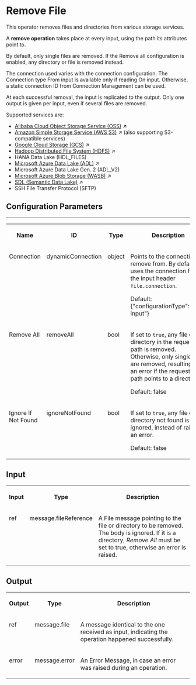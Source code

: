 <!-- loio34ab7a67606749e3a10722cbabd5092c -->

# Remove File

This operator removes files and directories from various storage services.



A **remove operation** takes place at every input, using the path its attributes point to.

By default, only single files are removed. If the Remove all configuration is enabled, any directory or file is removed instead.

The connection used varies with the connection configuration. The Connection type From input is available only if reading On input. Otherwise, a static connection ID from Connection Management can be used.

At each successful removal, the input is replicated to the output. Only one output is given per input, even if several files are removed.



Supported services are:

-   [Alibaba Cloud Object Storage Service (OSS)](https://help.sap.com/viewer/1c1341f6911f4da5a35b191b40b426c8/Cloud/en-US/6b7c7eb2a990471fb604025327b9fd25.html "Many of the SAP Data Intelligence storage operators support the Alibaba Cloud OSS, and there are common characteristics that this service has across the operators.") :arrow_upper_right:
-   [Amazon Simple Storage Service (AWS S3)](https://help.sap.com/viewer/1c1341f6911f4da5a35b191b40b426c8/Cloud/en-US/959ed43201ba4ef082016cb10e4ade6d.html "Many of the SAP Data Intelligence connectors support AWS S3, and there are common characteristics that this service has across the operators.") :arrow_upper_right: \(also supporting S3-compatible services\)
-   [Google Cloud Storage (GCS)](https://help.sap.com/viewer/1c1341f6911f4da5a35b191b40b426c8/Cloud/en-US/bd88d109721146a684cb47462864ccde.html "GCS is Google's Object Storage cloud service. Additional information, including the documentation, can be found at the official GCS Homepage.") :arrow_upper_right:
-   [Hadoop Distributed File System (HDFS)](https://help.sap.com/viewer/1c1341f6911f4da5a35b191b40b426c8/Cloud/en-US/d77575d3b41f41ef8eee5ade46ff7d84.html "Hadoop Distributed File System is Apache's distributed storage solution. For more information, see the official HDFS documentation.") :arrow_upper_right:
-   HANA Data Lake \(HDL\_FILES\)
-   [Microsoft Azure Data Lake (ADL)](https://help.sap.com/viewer/1c1341f6911f4da5a35b191b40b426c8/Cloud/en-US/e78850b420ec41728036e6bc01f4535f.html "Azure Data Lake (ADL) is Microsoft's Data Lake cloud storage service. Additional information, including the documentation, can be found at the official ADL Homepage.") :arrow_upper_right:
-   Microsoft Azure Data Lake Gen. 2 \(ADL\_V2\)
-   [Microsoft Azure Blob Storage (WASB)](https://help.sap.com/viewer/1c1341f6911f4da5a35b191b40b426c8/Cloud/en-US/5ecd01cac1524edba05aa4a262e3eeac.html "Azure Storage Blob (WASB) is one of Microsoft's cloud storage services. Additional information, including the documentation, can be found at the official WASB homepage.") :arrow_upper_right:
-   [SDL (Semantic Data Lake)](https://help.sap.com/viewer/300d97f4d57c4b329df8c83858ff67fb/Dev/en-US/a6b555f56d8c4641bd1a248231202050.html "The SDL connection type connects to and accesses information from remote object stores.") :arrow_upper_right:
-   SSH File Transfer Protocol \(SFTP\)



<a name="loio34ab7a67606749e3a10722cbabd5092c__section_qdh_d3k_cjb"/>

## Configuration Parameters

****


<table>
<tr>
<th valign="top">

Name

</th>
<th valign="top">

ID

</th>
<th valign="top">

Type

</th>
<th valign="top">

Description

</th>
</tr>
<tr>
<td valign="top">

Connection

</td>
<td valign="top">

dynamicConnection

</td>
<td valign="top">

object

</td>
<td valign="top">

Points to the connection to remove from. By default, it uses the connection from the input header `file.connection`.

Default: \{"configurationType":"From input"\}

</td>
</tr>
<tr>
<td valign="top">

Remove All

</td>
<td valign="top">

removeAll

</td>
<td valign="top">

bool

</td>
<td valign="top">

If set to `true`, any file or directory in the requested path is removed. Otherwise, only single files are removed, resulting in an error if the requested path points to a directory.

Default: false

</td>
</tr>
<tr>
<td valign="top">

Ignore If Not Found

</td>
<td valign="top">

ignoreNotFound

</td>
<td valign="top">

bool

</td>
<td valign="top">

If set to `true`, any file or directory not found is ignored, instead of raising an error.

Default: false

</td>
</tr>
</table>



<a name="loio34ab7a67606749e3a10722cbabd5092c__section_knq_5f3_vdb"/>

## Input


<table>
<tr>
<th valign="top">

Input

</th>
<th valign="top">

Type

</th>
<th valign="top">

Description

</th>
</tr>
<tr>
<td valign="top">

ref

</td>
<td valign="top">

message.fileReference

</td>
<td valign="top">

A File message pointing to the file or directory to be removed. The body is ignored. If it is a directory, *Remove All* must be set to true, otherwise an error is raised.

</td>
</tr>
</table>



<a name="loio34ab7a67606749e3a10722cbabd5092c__section_swc_cg3_vdb"/>

## Output


<table>
<tr>
<th valign="top">

Output

</th>
<th valign="top">

Type

</th>
<th valign="top">

Description

</th>
</tr>
<tr>
<td valign="top">

ref

</td>
<td valign="top">

message.file

</td>
<td valign="top">

A message identical to the one received as input, indicating the operation happened successfully.

</td>
</tr>
<tr>
<td valign="top">

error

</td>
<td valign="top">

message.error

</td>
<td valign="top">

An Error Message, in case an error was raised during an operation.

</td>
</tr>
</table>

